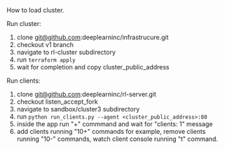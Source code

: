 How to load cluster.

Run cluster:
1. clone git@github.com:deeplearninc/infrastrucure.git
2. checkout v1 branch
3. navigate to rl-cluster subdirectory
3. run `terraform apply`
4. wait for completion and copy cluster_public_address

Run clients:
1. clone git@github.com:deeplearninc/rl-server.git
2. checkout listen_accept_fork
3. navigate to sandbox/cluster3 subdirectory
4. run `python run_clients.py --agent <cluster_public_address>:80` 
5. inside the app run "+" commmand and wait for "clients: 1" message
6. add clients running "10+" commands for example, remove clients running "10-" commands, watch client console running "t" command.
